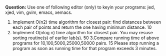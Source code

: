 **Question:**
Use one of following editor (only) to keyin your programs: jed,  xjed, vim, gvim, emacs, xemacs.
1. Implement O(n2) time algorithm for closest pair: find distances between each pair of points and return the one having minimum distance. 10
2. Implement O(nlog n) time algorithm for closest pair. You may resuse sorting routine(s) of earlier lab(s). 50
3.Compare running time of above programs for 10,100,5000,25000,50000 pairs. 15
Please stop running a program as soon as running time for that program exceeds 3 minutes.